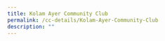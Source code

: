 ```yaml
---
title: Kolam Ayer Community Club
permalink: /cc-details/Kolam-Ayer-Community-Club
description: ""
---
```


